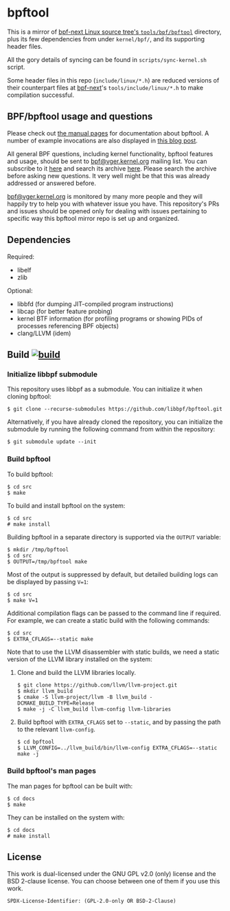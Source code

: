 bpftool
=======

This is a mirror of [bpf-next Linux source tree's
`tools/bpf/bpftool`](https://git.kernel.org/pub/scm/linux/kernel/git/bpf/bpf-next.git/tree/tools/bpf/bpftool)
directory, plus its few dependencies from under `kernel/bpf/`, and its
supporting header files.

All the gory details of syncing can be found in `scripts/sync-kernel.sh`
script.

Some header files in this repo (`include/linux/*.h`) are reduced versions of
their counterpart files at
[bpf-next](https://git.kernel.org/pub/scm/linux/kernel/git/bpf/bpf-next.git/)'s
`tools/include/linux/*.h` to make compilation successful.

BPF/bpftool usage and questions
-------------------------------

Please check out [the manual pages](docs) for documentation about bpftool. A
number of example invocations are also displayed in [this blog
post](https://qmonnet.github.io/whirl-offload/2021/09/23/bpftool-features-thread/).

All general BPF questions, including kernel functionality, bpftool features and
usage, should be sent to bpf@vger.kernel.org mailing list. You can subscribe to
it [here](http://vger.kernel.org/vger-lists.html#bpf) and search its archive
[here](https://lore.kernel.org/bpf/). Please search the archive before asking
new questions. It very well might be that this was already addressed or
answered before.

bpf@vger.kernel.org is monitored by many more people and they will happily try
to help you with whatever issue you have. This repository's PRs and issues
should be opened only for dealing with issues pertaining to specific way this
bpftool mirror repo is set up and organized.

Dependencies
------------

Required:

- libelf
- zlib

Optional:

- libbfd (for dumping JIT-compiled program instructions)
- libcap (for better feature probing)
- kernel BTF information (for profiling programs or showing PIDs of processes
  referencing BPF objects)
- clang/LLVM (idem)

Build
[![build](https://github.com/libbpf/bpftool/actions/workflows/build.yaml/badge.svg)](https://github.com/libbpf/bpftool/actions/workflows/build.yaml)
-----

### Initialize libbpf submodule

This repository uses libbpf as a submodule. You can initialize it when cloning
bpftool:

```console
$ git clone --recurse-submodules https://github.com/libbpf/bpftool.git
```

Alternatively, if you have already cloned the repository, you can initialize
the submodule by running the following command from within the repository:

```console
$ git submodule update --init
```

### Build bpftool

To build bpftool:

```console
$ cd src
$ make
```

To build and install bpftool on the system:

```console
$ cd src
# make install
```

Building bpftool in a separate directory is supported via the `OUTPUT` variable:

```console
$ mkdir /tmp/bpftool
$ cd src
$ OUTPUT=/tmp/bpftool make
```

Most of the output is suppressed by default, but detailed building logs can be
displayed by passing `V=1`:

```console
$ cd src
$ make V=1
```

Additional compilation flags can be passed to the command line if required. For
example, we can create a static build with the following commands:

```console
$ cd src
$ EXTRA_CFLAGS=--static make
```

Note that to use the LLVM disassembler with static builds, we need a static
version of the LLVM library installed on the system:

1.  Clone and build the LLVM libraries locally.

    ```console
    $ git clone https://github.com/llvm/llvm-project.git
    $ mkdir llvm_build
    $ cmake -S llvm-project/llvm -B llvm_build -DCMAKE_BUILD_TYPE=Release
    $ make -j -C llvm_build llvm-config llvm-libraries
    ```

2.  Build bpftool with `EXTRA_CFLAGS` set to `--static`, and by passing the path to
    the relevant `llvm-config`.

    ```console
    $ cd bpftool
    $ LLVM_CONFIG=../llvm_build/bin/llvm-config EXTRA_CFLAGS=--static make -j
    ```

### Build bpftool's man pages

The man pages for bpftool can be built with:

```console
$ cd docs
$ make
```

They can be installed on the system with:

```console
$ cd docs
# make install
```

License
-------

This work is dual-licensed under the GNU GPL v2.0 (only) license and the
BSD 2-clause license. You can choose between one of them if you use this work.

`SPDX-License-Identifier: (GPL-2.0-only OR BSD-2-Clause)`
